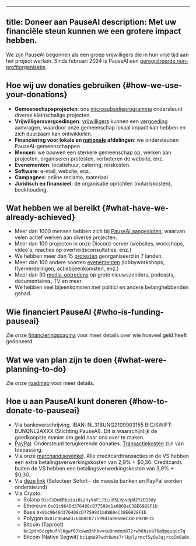 

---
title: Doneer aan PauseAI
description: Met uw financiële steun kunnen we een grotere impact hebben.
---
 <!-- end of frontmatter metadata, dashes above need to stay -->
<script>
    import Donate from '$lib/components/Donate.svelte'
</script>

We zijn PauseAI begonnen als een groep vrijwilligers die in hun vrije tijd aan het project werken.
Sinds februari 2024 is PauseAI een [geregistreerde non-profitorganisatie](/legal).

<Donate />

## Hoe wij uw donaties gebruiken {#how-we-use-your-donations}

- **Gemeenschapsprojecten**: ons [microsubsidieprogramma](/microgrants) ondersteunt diverse kleinschalige projecten.
- **Vrijwilligersvergoedingen**: [vrijwilligers](/people) kunnen een [vergoeding](/volunteer-stipends) aanvragen, waardoor onze gemeenschap lokaal impact kan hebben en zich duurzaam kan ontwikkelen.
- **Financiering voor lokale en [nationale](/national-groups) afdelingen**: we ondersteunen PauseAI-gemeenschappen
- **Mensen**: we bouwen een sterkere gemeenschap op, werken aan projecten, organiseren protesten, verbeteren de website, enz.
- **Evenementen**: locatiehuur, catering, reiskosten.
- **Software**: e-mail, website, enz.
- **Campagnes**: online reclame, materiaal
- **Juridisch en financieel**: de organisatie oprichten (notariskosten), boekhouding.

## Wat hebben we al bereikt {#what-have-we-already-achieved}

- Meer dan 1000 mensen hebben zich bij [PauseAI aangesloten](/join), waarvan velen actief werken aan diverse projecten.
- Meer dan 100 projecten in onze Discord-server (websites, workshops, video's, reacties op overheidsconsultaties, enz.)
- We hebben meer dan 15 [protesten](/protests) georganiseerd in 7 landen.
- Meer dan 100 andere soorten [evenementen](/events) (lobbyworkshops, flyerverdelingen, actiebijeenkomsten, enz.)
- Meer dan 30 [media-optredens](/press) op grote nieuwszenders, podcasts, documentaires, TV en meer.
- We hebben veel bijeenkomsten met politici en andere belanghebbenden gehad.

## Wie financiert PauseAI {#who-is-funding-pauseai}

Zie onze [financieringspagina](/funding) voor meer details over wie hoeveel geld heeft gedoneerd.

## Wat we van plan zijn te doen {#what-were-planning-to-do}

Zie onze [roadmap](/roadmap) voor meer details.

## Hoe u aan PauseAI kunt doneren {#how-to-donate-to-pauseai}

- Via bankoverschrijving. IBAN: NL31BUNQ2109903155 BIC/SWIFT: BUNQNL2AXXX (Stichting PauseAI). Dit is waarschijnlijk de goedkoopste manier om geld naar ons over te maken.
- [PayPal](https://www.paypal.com/donate/?hosted_button_id=4TWZXY62EM5VE). Ondersteunt terugkerende donaties. [Transactiekosten](https://www.paypal.com/webapps/mpp/merchant-fees) zijn van toepassing.
- Via onze [merchandisewinkel](https://pauseai-shop.fourthwall.com/). Alle creditcardtransacties in de VS hebben een extra betalingsverwerkingskosten van 2,9% + $0,30. Creditcards buiten de VS hebben een betalingsverwerkingskosten van 3,9% + $0,30.
- Via [deze link](https://bunq.me/pauseai) (Selecteer Sofort - de meeste banken en PayPal worden ondersteund)
- Via Crypto:
  - Solana `9isSiDuKRkpiui6LzHyVoFiJ3LuV5LVpsdpH2YzD13dy`
  - Ethereum `0x01c9646d376408cD77599d1a0860eC38E6928F1b`
  - Base `0x01c9646d376408cD77599d1a0860eC38E6928F1b`
  - Polygon `0x01c9646d376408cD77599d1a0860eC38E6928F1b`
  - Bitcoin (Taproot) `bc1ptn0czghufhl6gwf67kswm3hhkvvcu8nm6mx872rwh6hzxa70a9pquqcc7q`
  - Bitcoin (Native Segwit) `bc1qma97wdt8wmz7rlkplyrmcf5y6w3qjrcq5m6u8c`